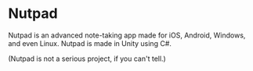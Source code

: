 # Nutpad
Nutpad is an advanced note-taking app made for iOS, Android, Windows, and even Linux. Nutpad is made in Unity using C#. 

(Nutpad is not a serious project, if you can't tell.)
